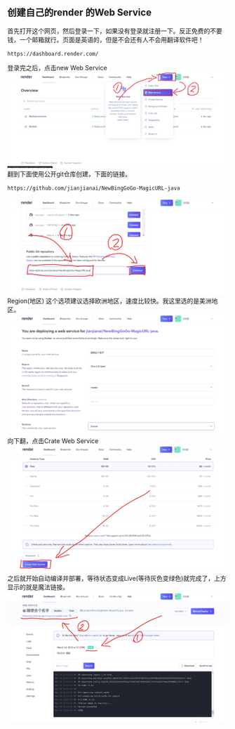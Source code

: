 ## 创建自己的render 的Web Service
首先打开这个网页，然后登录一下，如果没有登录就注册一下。反正免费的不要钱，一个邮箱就行。页面是英语的，但是不会还有人不会用翻译软件吧！
~~~
https://dashboard.render.com/
~~~
登录完之后，点击new Web Service
![](/images/14.png)
翻到下面使用公开git仓库创建，下面的链接。
~~~
https://github.com/jianjianai/NewBingGoGo-MagicURL-java
~~~
![](/images/15.png)
Region(地区) 这个选项建议选择欧洲地区，速度比较快。我这里选的是美洲地区。
![](/images/16.png)
向下翻，点击Crate Web Service
![](/images/17.png)
之后就开始自动编译并部署，等待状态变成Live(等待灰色变绿色)就完成了，上方显示的就是魔法链接。
![](/images/18.png)
